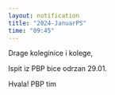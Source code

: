 ```yaml
---
layout: notification
title: "2024-JanuarPS"
time: "09:45"
---
```


Drage koleginice i kolege,

Ispit iz PBP bice odrzan 29.01.

Hvala!
PBP tim
